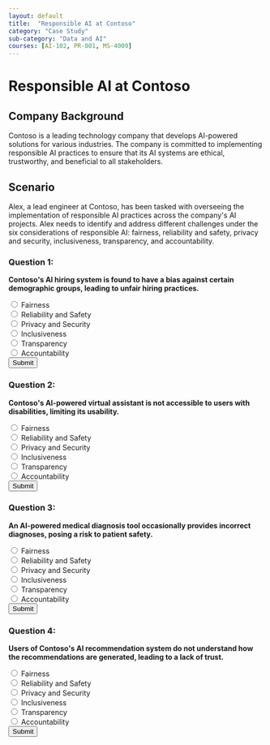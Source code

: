 ```yaml
---
layout: default
title:  "Responsible AI at Contoso"
category: "Case Study"
sub-category: "Data and AI"
courses: [AI-102, PR-801, MS-4009]
---
```


# Responsible AI at Contoso 

## Company Background

Contoso is a leading technology company that develops AI-powered solutions for various industries. The company is committed to implementing responsible AI practices to ensure that its AI systems are ethical, trustworthy, and beneficial to all stakeholders.

## Scenario

Alex, a lead engineer at Contoso, has been tasked with overseeing the implementation of responsible AI practices across the company's AI projects. Alex needs to identify and address different challenges under the six considerations of responsible AI: fairness, reliability and safety, privacy and security, inclusiveness, transparency, and accountability.

### Question 1:
**Contoso's AI hiring system is found to have a bias against certain demographic groups, leading to unfair hiring practices.**

<form id="quizForm1">
  <input type="radio" id="q1a" name="q1" value="A">
  <label for="q1a">Fairness </label><br>
  <input type="radio" id="q1b" name="q1" value="B">
  <label for="q1b">Reliability and Safety</label><br>
  <input type="radio" id="q1c" name="q1" value="C">
  <label for="q1c">Privacy and Security </label><br>
  <input type="radio" id="q1d" name="q1" value="D">
  <label for="q1d">Inclusiveness </label><br>
  <input type="radio" id="q1d" name="q1" value="E">
  <label for="q1d">Transparency</label><br>
  <input type="radio" id="q1d" name="q1" value="F">
  <label for="q1d">Accountability </label><br>
  <button type="button" onclick="checkAnswer('q1', 'A', 'result1')" class="styled-button">Submit</button>
</form>

<p id="result1"></p>

### Question 2:
**Contoso's AI-powered virtual assistant is not accessible to users with disabilities, limiting its usability.**

<form id="quizForm2">
  <input type="radio" id="q1a" name="q2" value="A">
  <label for="q1a">Fairness </label><br>
  <input type="radio" id="q1b" name="q2" value="B">
  <label for="q1b">Reliability and Safety</label><br>
  <input type="radio" id="q1c" name="q2" value="C">
  <label for="q1c">Privacy and Security </label><br>
  <input type="radio" id="q1d" name="q2" value="D">
  <label for="q1d">Inclusiveness </label><br>
  <input type="radio" id="q1d" name="q2" value="E">
  <label for="q1d">Transparency</label><br>
  <input type="radio" id="q1d" name="q2" value="F">
  <label for="q1d">Accountability </label><br>
  <button type="button" onclick="checkAnswer('q2', 'D', 'result2')" class="styled-button">Submit</button>
</form>

<p id="result2"></p>

### Question 3:
**An AI-powered medical diagnosis tool occasionally provides incorrect diagnoses, posing a risk to patient safety.**

<form id="quizForm3">
  <input type="radio" id="q1a" name="q3" value="A">
  <label for="q1a">Fairness </label><br>
  <input type="radio" id="q1b" name="q3" value="B">
  <label for="q1b">Reliability and Safety</label><br>
  <input type="radio" id="q1c" name="q3" value="C">
  <label for="q1c">Privacy and Security </label><br>
  <input type="radio" id="q1d" name="q3" value="D">
  <label for="q1d">Inclusiveness </label><br>
  <input type="radio" id="q1d" name="q3" value="E">
  <label for="q1d">Transparency</label><br>
  <input type="radio" id="q1d" name="q3" value="F">
  <label for="q1d">Accountability </label><br>
  <button type="button" onclick="checkAnswer('q3', 'B', 'result3')" class="styled-button">Submit</button>
</form>

<p id="result3"></p>

### Question 4:
**Users of Contoso's AI recommendation system do not understand how the recommendations are generated, leading to a lack of trust.**

<form id="quizForm4">
  <input type="radio" id="q1a" name="q4" value="A">
  <label for="q1a">Fairness </label><br>
  <input type="radio" id="q1b" name="q4" value="B">
  <label for="q1b">Reliability and Safety</label><br>
  <input type="radio" id="q1c" name="q4" value="C">
  <label for="q1c">Privacy and Security </label><br>
  <input type="radio" id="q1d" name="q4" value="D">
  <label for="q1d">Inclusiveness </label><br>
  <input type="radio" id="q1d" name="q4" value="E">
  <label for="q1d">Transparency</label><br>
  <input type="radio" id="q1d" name="q4" value="F">
  <label for="q1d">Accountability </label><br>
  <button type="button" onclick="checkAnswer('q4', 'E', 'result4')" class="styled-button">Submit</button>
</form>

<p id="result4"></p>

<script>
  function checkAnswer(question, correctAnswer, resultId) {
    var radios = document.getElementsByName(question);
    var result = document.getElementById(resultId);
    var selected = false;

    for (var i = 0; i < radios.length; i++) {
      if (radios[i].checked) {
        selected = true;
        if (radios[i].value === correctAnswer) {
          result.textContent = 'Correct!';
          result.style.color = 'green';
        } else {
          result.textContent = 'Incorrect. Try again!';
          result.style.color = 'red';
        }
        break;
      }
    }

    if (!selected) {
      result.textContent = 'Please select an answer.';
      result.style.color = 'orange';
    }
  }
</script>
